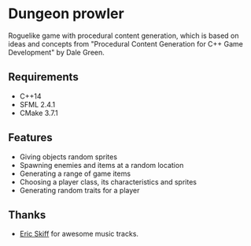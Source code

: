 # Dungeon prowler
Roguelike game with procedural content generation, which is based on ideas and concepts from "Procedural Content Generation for C++ Game Development" by Dale Green.

Requirements
------------
- C++14
- SFML 2.4.1
- CMake 3.7.1

Features
--------
- Giving objects random sprites
- Spawning enemies and items at a random location
- Generating a range of game items
- Choosing a player class, its characteristics and sprites
- Generating random traits for a player

Thanks
------
- [Eric Skiff](http://ericskiff.com/) for awesome music tracks.
